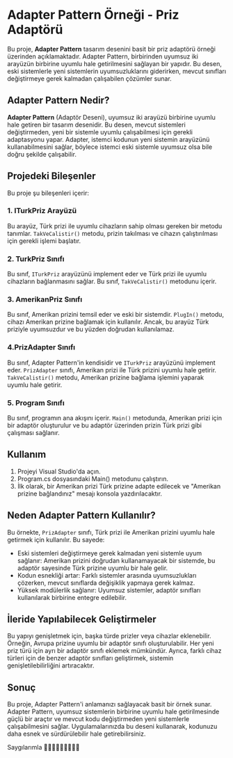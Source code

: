 # Adapter Pattern Örneği - Priz Adaptörü

Bu proje, **Adapter Pattern** tasarım desenini basit bir priz adaptörü örneği üzerinden açıklamaktadır. Adapter Pattern, birbirinden uyumsuz iki arayüzün birbirine uyumlu hale getirilmesini sağlayan bir yapıdır. Bu desen, eski sistemlerle yeni sistemlerin uyumsuzluklarını giderirken, mevcut sınıfları değiştirmeye gerek kalmadan çalışabilen çözümler sunar.


## Adapter Pattern Nedir?

**Adapter Pattern** (Adaptör Deseni), uyumsuz iki arayüzü birbirine uyumlu hale getiren bir tasarım desenidir. Bu desen, mevcut sistemleri değiştirmeden, yeni bir sistemle uyumlu çalışabilmesi için gerekli adaptasyonu yapar. Adapter, istemci kodunun yeni sistemin arayüzünü kullanabilmesini sağlar, böylece istemci eski sistemle uyumsuz olsa bile doğru şekilde çalışabilir.


## Projedeki Bileşenler

Bu proje şu bileşenleri içerir:

### 1. ITurkPriz Arayüzü

Bu arayüz, Türk prizi ile uyumlu cihazların sahip olması gereken bir metodu tanımlar. `TakVeCalistir()` metodu, prizin takılması ve cihazın çalıştırılması için gerekli işlemi başlatır.

### 2. TurkPriz Sınıfı

Bu sınıf, `ITurkPriz` arayüzünü implement eder ve Türk prizi ile uyumlu cihazların bağlanmasını sağlar. Bu sınıf, `TakVeCalistir()` metodunu içerir.

### 3. AmerikanPriz Sınıfı

Bu sınıf, Amerikan prizini temsil eder ve eski bir sistemdir. `PlugIn()` metodu, cihazı Amerikan prizine bağlamak için kullanılır. Ancak, bu arayüz Türk priziyle uyumsuzdur ve bu yüzden doğrudan kullanılamaz.

### 4.PrizAdapter Sınıfı

Bu sınıf, Adapter Pattern'in kendisidir ve `ITurkPriz` arayüzünü implement eder. `PrizAdapter` sınıfı, Amerikan prizi ile Türk prizini uyumlu hale getirir. `TakVeCalistir()` metodu, Amerikan prizine bağlama işlemini yaparak uyumlu hale getirir.

### 5. Program Sınıfı

Bu sınıf, programın ana akışını içerir. `Main()` metodunda, Amerikan prizi için bir adaptör oluşturulur ve bu adaptör üzerinden prizin Türk prizi gibi çalışması sağlanır.

## Kullanım

1. Projeyi Visual Studio'da açın.
2. Program.cs dosyasındaki Main() metodunu çalıştırın.
3. İlk olarak, bir Amerikan prizi Türk prizine adapte edilecek ve "Amerikan prizine bağlandınız" mesajı konsola yazdırılacaktır.
   
## Neden Adapter Pattern Kullanılır?

Bu örnekte, `PrizAdapter` sınıfı, Türk prizi ile Amerikan prizini uyumlu hale getirmek için kullanılır. Bu sayede:

- Eski sistemleri değiştirmeye gerek kalmadan yeni sistemle uyum sağlanır: Amerikan prizini doğrudan kullanamayacak bir sistemde, bu adaptör sayesinde Türk prizine uyumlu bir hale gelir.
- Kodun esnekliği artar: Farklı sistemler arasında uyumsuzlukları çözerken, mevcut sınıflarda değişiklik yapmaya gerek kalmaz.
- Yüksek modülerlik sağlanır: Uyumsuz sistemler, adaptör sınıfları kullanılarak birbirine entegre edilebilir.

## İleride Yapılabilecek Geliştirmeler

Bu yapıyı genişletmek için, başka türde prizler veya cihazlar eklenebilir. Örneğin, Avrupa prizine uyumlu bir adaptör sınıfı oluşturulabilir. Her yeni priz türü için ayrı bir adaptör sınıfı eklemek mümkündür. Ayrıca, farklı cihaz türleri için de benzer adaptör sınıfları geliştirmek, sistemin genişletilebilirliğini artıracaktır.

## Sonuç

Bu proje, Adapter Pattern'i anlamanızı sağlayacak basit bir örnek sunar. Adapter Pattern, uyumsuz sistemlerin birbirine uyumlu hale getirilmesinde güçlü bir araçtır ve mevcut kodu değiştirmeden yeni sistemlerle çalışabilmesini sağlar. Uygulamalarınızda bu deseni kullanarak, kodunuzu daha esnek ve sürdürülebilir hale getirebilirsiniz.


Saygılarımla 🧠👣👩🏻‍💻🙋🏼‍♀💐
